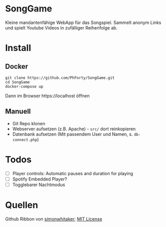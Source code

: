 # SongGame
Kleine mandantenfähige WebApp für das Songspiel. Sammelt anonym Links und spielt Youtube Videos in zufälliger Reihenfolge ab.

# Install
## Docker
```
git clone https://github.com/PhForty/SongGame.git
cd SongGame
docker-compose up
```
Dann im Browser https://localhost öffnen

## Manuell
* Git Repo klonen
* Webserver aufsetzen (z.B. Apache) - `src/` dort reinkopieren
* Datenbank aufsetzen (Mit passendem User und Namen, s. `db-connect.php`)

# Todos
* [ ] Player controls: Automatic pauses and duration for playing
* [ ] Spotify Embedded Player?
* [ ] Togglebarer Nachtmodus

# Quellen
Github Ribbon von [simonwhitaker](https://github.com/simonwhitaker/github-fork-ribbon-css); [MIT License](https://github.com/tholman/github-corners/blob/master/license.md)